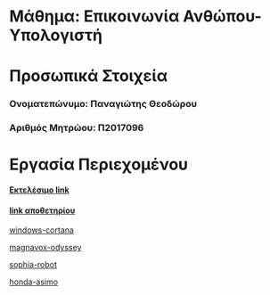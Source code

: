 # Μάθημα: Επικοινωνία Ανθώπου-Υπολογιστή

# Προσωπικά Στοιχεία

### Ονοματεπώνυμο: Παναγιώτης Θεοδώρου
### Αριθμός Μητρώου: Π2017096

# Εργασία Περιεχομένου


  #### [Εκτελέσιμο link](https://panagiotisth.github.io/gr/)
  #### [link αποθετηρίου](https://github.com/panagiotisth/gr)
  
 [windows-cortana](https://panagiotisth.github.io/gr/gallery/windows-cortana/)
 
 [magnavox-odyssey](https://panagiotisth.github.io/gr/gallery/magnavox-odyssey-console/)
 
 [sophia-robot](https://panagiotisth.github.io/gr/gallery/sophia-robot/)
 
 [honda-asimo](https://panagiotisth.github.io/gr/gallery/honda-asimo/)
